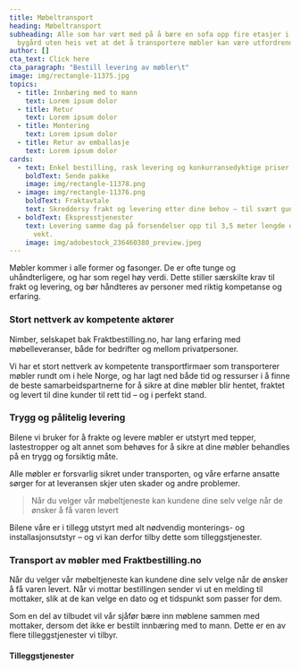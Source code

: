 ```yaml
---
title: Møbeltransport
heading: Møbeltransport
subheading: Alle som har vært med på å bære en sofa opp fire etasjer i en gammel
  bygård uten heis vet at det å transportere møbler kan være utfordrende.
author: []
cta_text: Click here
cta_paragraph: "Bestill levering av møbler\t"
image: img/rectangle-11375.jpg
topics:
  - title: Innbæring med to mann
    text: Lorem ipsum dolor
  - title: Retur
    text: Lorem ipsum dolor
  - title: Montering
    text: Lorem ipsum dolor
  - title: Retur av emballasje
    text: Lorem ipsum dolor
cards:
  - text: Enkel bestilling, rask levering og konkurransedyktige priser.
    boldText: Sende pakke
    image: img/rectangle-11378.png
  - image: img/rectangle-11376.png
    boldText: Fraktavtale
    text: Skreddersy frakt og levering etter dine behov – til svært gunstige priser.
  - boldText: Ekspresstjenester
    text: Levering samme dag på forsendelser opp til 3,5 meter lengde og ett tonn i
      vekt.
    image: img/adobestock_236460380_preview.jpeg
---
```

Møbler kommer i alle former og fasonger. De er ofte tunge og uhåndterligere, og har som regel høy verdi. Dette stiller særskilte krav til frakt og levering, og bør håndteres av personer med riktig kompetanse og erfaring.

### Stort nettverk av kompetente aktører

Nimber, selskapet bak Fraktbestilling.no, har lang erfaring med møbelleveranser, både for bedrifter og mellom privatpersoner. 

Vi har et stort nettverk av kompetente transportfirmaer som transporterer møbler rundt om i hele Norge, og har lagt ned både tid og ressurser i å finne de beste samarbeidspartnerne for å sikre at dine møbler blir hentet, fraktet og levert til dine kunder til rett tid – og i perfekt stand.

### Trygg og pålitelig levering

Bilene vi bruker for å frakte og levere møbler er utstyrt med tepper, lastestropper og alt annet som behøves for å sikre at dine møbler behandles på en trygg og forsiktig måte.



Alle møbler er forsvarlig sikret under transporten, og våre erfarne ansatte sørger for at leveransen skjer uten skader og andre problemer.



> Når du velger vår møbeltjeneste kan kundene dine selv velge når de ønsker å få varen levert





Bilene våre er i tillegg utstyrt med alt nødvendig monterings- og installasjonsutstyr – og vi kan derfor tilby dette som tilleggstjenester.



### Transport av møbler med Fraktbestilling.no

Når du velger vår møbeltjeneste kan kundene dine selv velge når de ønsker å få varen levert. Når vi mottar bestillingen sender vi ut en melding til mottaker, slik at de kan velge en dato og et tidspunkt som passer for dem.

Som en del av tilbudet vil vår sjåfør bære inn møblene sammen med mottaker, dersom det ikke er bestilt innbæring med to mann. Dette er en av flere tilleggstjenester vi tilbyr.

#### Tilleggstjenester